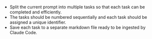 - Split the current prompt into multiple tasks so that each task can be completed and efficiently.
- The tasks should be numbered sequentially and each task should be assigned a unique identifier.
- Save each task to a separate markdown file ready to be ingested by Claude Code.
